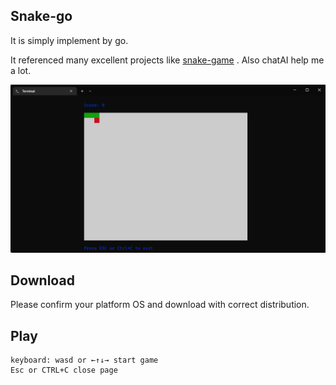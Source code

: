 ## Snake-go

It is simply implement by go.

It referenced many excellent projects like  [snake-game](https://github.com/DyegoCosta/snake-game) . Also chatAI help me a lot.

![](https://raw.githubusercontent.com/sbsznmsl/image/master/Snipaste_2023-01-01_22-26-15.png)

## Download

Please confirm your platform OS and download with correct distribution.

## Play

```
keyboard: wasd or ←↑↓→ start game
Esc or CTRL+C close page
```

